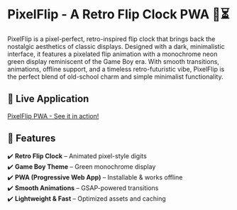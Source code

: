 # PixelFlip - A Retro Flip Clock PWA 👾⏳

PixelFlip is a pixel-perfect, retro-inspired flip clock that brings back the nostalgic aesthetics of classic displays. Designed with a dark, minimalistic interface, it features a pixelated flip animation with a monochrome neon green display reminiscent of the Game Boy era. With smooth transitions, animations, offline support, and a timeless retro-futuristic vibe, PixelFlip is the perfect blend of old-school charm and simple minimalist functionality.

## **🚀 Live Application**  
[PixelFlip PWA - See it in action!](https://ankitbhade.github.io/PixelFlip/)

## **📜 Features**  
✔️ **Retro Flip Clock** – Animated pixel-style digits  
✔️ **Game Boy Theme** – Green monochrome display  
✔️ **PWA (Progressive Web App)** – Installable & works offline  
✔️ **Smooth Animations** – GSAP-powered transitions  
✔️ **Lightweight & Fast** – Optimized assets and caching

